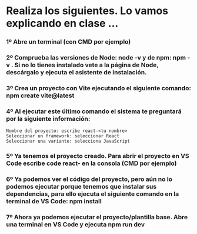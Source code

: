# Realiza los siguientes. Lo vamos explicando en clase ...

 ### 1º Abre un terminal (con CMD por ejemplo) 

 ### 2º Comprueba las versiones de Node: node -v y de npm:  npm -v . Si no lo tienes instalado vete a la página de Node, descárgalo y ejecuta el asistente de instalación.

 ### 3º Crea un proyecto con Vite ejecutando el siguiente comando: npm create vite@latest 

 ### 4º Al ejecutar este último comando el sistema te preguntará por la siguiente información:

    Nombre del proyecto: escribe react-<tu nombre>
    Seleccionar un framework: seleccionar React
    Seleccionar una variante: selecciona JavaScript

 ### 5º Ya tenemos el proyecto creado. Para abrir el proyecto en VS Code escribe code react-<tu-nombre> en la consola (CMD por ejemplo)

 ### 6º Ya podemos ver el código del proyecto, pero aún no lo podemos ejecutar porque tenemos que instalar sus dependencias, para ello ejecuta el siguiente comando en la terminal de VS Code: npm install

 ### 7º Ahora ya podemos ejecutar el proyecto/plantilla base. Abre una terminal en VS Code y ejecuta npm run dev
